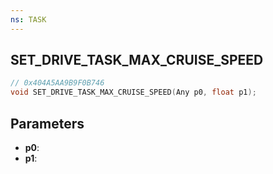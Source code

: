 ```yaml
---
ns: TASK
---
```

## SET_DRIVE_TASK_MAX_CRUISE_SPEED

```c
// 0x404A5AA9B9F0B746
void SET_DRIVE_TASK_MAX_CRUISE_SPEED(Any p0, float p1);
```

## Parameters
* **p0**:
* **p1**:
